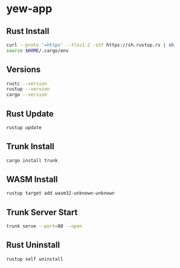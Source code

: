 # yew-app

## Rust Install
```sh
curl --proto '=https' --tlsv1.2 -sSf https://sh.rustup.rs | sh
source $HOME/.cargo/env
```

## Versions
```sh
rustc --version
rustup --version
cargo --version
```

## Rust Update
```sh
rustup update
```

## Trunk Install
```sh
cargo install trunk
```

## WASM Install
```sh
rustup target add wasm32-unknown-unknown
```

## Trunk Server Start
```sh
trunk serve --port=80 --open
```

## Rust Uninstall
```sh
rustup self uninstall
```
